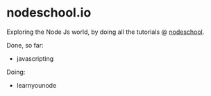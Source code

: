 # nodeschool.io

Exploring the Node Js world, by doing all the tutorials @ [nodeschool](https://nodeschool.io/).

Done, so far:
- javascripting

Doing:
- learnyounode
